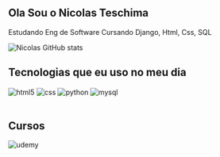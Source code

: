 ## Ola Sou o Nicolas Teschima
Estudando Eng de Software
Cursando Django, Html, Css, SQL

![Nicolas GitHub stats](https://github-readme-stats.vercel.app/api?username=nil4s3&show_icons=true&theme=dracula&count_private=true)

## Tecnologias que eu uso no meu dia

<div style="display: inline_block">
  <img align="center" alt="html5" src="https://img.shields.io/badge/HTML5-E34F26?style=for-the-badge&logo=html5&logoColor=white" />
  <img align="center" alt="css" src="https://img.shields.io/badge/CSS3-1572B6?style=for-the-badge&logo=css3&logoColor=white" />
  <img align="center" alt="python" src="https://img.shields.io/badge/python-3670A0?style=for-the-badge&logo=python&logoColor=ffdd54" />
  <img align="center" alt="mysql" src="https://img.shields.io/badge/mysql-%2300000f.svg?style=for-the-badge&logo=mysql&logoColor=white" />
</div><br/>

## Cursos

<div style="display: inline_block">
  <img align="center" alt="udemy" src="https://img.shields.io/badge/Udemy-A435F0?style=for-the-badge&logo=Udemy&logoColor=white" />
</div><br/
